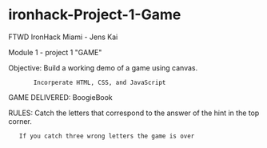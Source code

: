 # ironhack-Project-1-Game

FTWD IronHack Miami - Jens Kai

Module 1 - project 1 "GAME"

Objective: Build a working demo of a game using canvas.

           Incorperate HTML, CSS, and JavaScript

GAME DELIVERED: BoogieBook
        
RULES: Catch the letters that correspond to the answer of the hint in the top corner.
       
       If you catch three wrong letters the game is over
